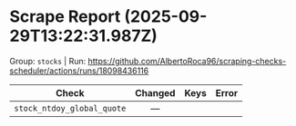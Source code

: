 # Scrape Report (2025-09-29T13:22:31.987Z)

Group: `stocks`  |  Run: https://github.com/AlbertoRoca96/scraping-checks-scheduler/actions/runs/18098436116

| Check | Changed | Keys | Error |
|---|:---:|:--|:--|
| `stock_ntdoy_global_quote` | — |  |  |
